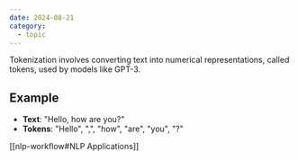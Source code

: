 ```yaml
---
date: 2024-08-21
category:
  - topic
---
```

Tokenization involves converting text into numerical representations, called tokens, used by models like GPT-3.

## Example
- **Text**: "Hello, how are you?"
- **Tokens**: "Hello", ",", "how", "are", "you", "?"

[[nlp-workflow#NLP Applications]]
